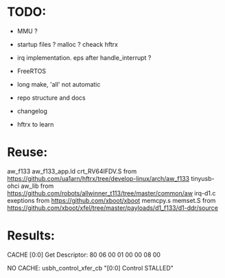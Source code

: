 # TODO:

- MMU ?
- startup files ? malloc ? cheack hftrx
- irq implementation. eps after handle_interrupt ?
- FreeRTOS

- long make, 'all' not automatic
- repo structure and docs
- changelog
- hftrx to learn

# Reuse:

aw_f133 aw_f133_app.ld crt_RV64IFDV.S from https://github.com/ua1arn/hftrx/tree/develop-linux/arch/aw_f133
tinyusb-ohci aw_lib from https://github.com/robots/allwinner_t113/tree/master/common/aw
irq-d1.c exeptions from https://github.com/xboot/xboot
memcpy.s memset.S from https://github.com/xboot/xfel/tree/master/payloads/d1_f133/d1-ddr/source


# Results:

CACHE
[0:0] Get Descriptor: 80 06 00 01 00 00 08 00

NO CACHE:
usbh_control_xfer_cb
"[0:0] Control STALLED"